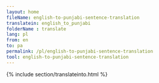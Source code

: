 ```yaml
---
layout: home
fileName: english-to-punjabi-sentence-translation
translatein: english_to_punjabi
folderName : translate
lang: pl
from: en
to: pa
permalink: /pl/english-to-punjabi-sentence-translation
tool: english-to-punjabi-sentence-translation
---
```

{% include section/translateinto.html %}